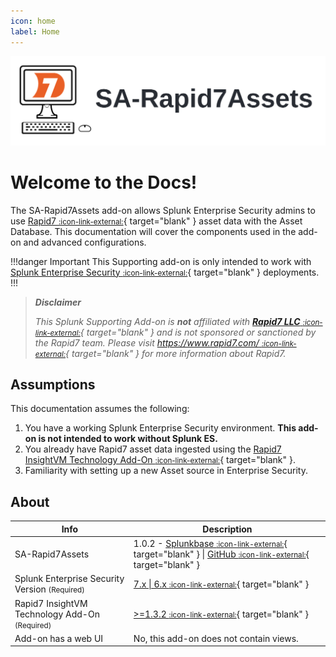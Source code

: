 ```yaml
---
icon: home
label: Home
---
```


![](static/sa-rapid7-hero.webp)

# Welcome to the Docs!

The SA-Rapid7Assets add-on allows Splunk Enterprise Security admins to use [Rapid7 <small>:icon-link-external:</small>][r7]{ target="blank" } asset data with the Asset Database. This documentation will cover the components used in the add-on and advanced configurations. 

!!!danger Important
This Supporting add-on is only intended to work with [Splunk Enterprise Security <small>:icon-link-external:</small>](https://splunkbase.splunk.com/app/263){ target="blank" } deployments.
!!!

> __*Disclaimer*__
> 
> *This Splunk Supporting Add-on is __not__ affiliated with [__Rapid7 LLC__ <small>:icon-link-external:</small>][r7]{ target="blank" } and is not sponsored or sanctioned by the Rapid7 team. Please visit [https://www.rapid7.com/ <small>:icon-link-external:</small>][r7]{ target="blank" } for more information about Rapid7.*

## Assumptions

This documentation assumes the following:

1. You have a working Splunk Enterprise Security environment. __This add-on is not intended to work without Splunk ES.__
2. You already have Rapid7 asset data ingested using the [Rapid7 InsightVM Technology Add-On <small>:icon-link-external:</small>](https://splunkbase.splunk.com/app/5097){ target="blank" }.
3. Familiarity with setting up a new Asset source in Enterprise Security.

## About

Info | Description
------|----------
SA-Rapid7Assets | 1.0.2 - [Splunkbase <small>:icon-link-external:</small>](https://splunkbase.splunk.com/app/7025){ target="blank" } \| [GitHub <small>:icon-link-external:</small>](https://github.com/ZachChristensen28/SA-Rapid7Assets/releases/){ target="blank" }
Splunk Enterprise Security Version <small>(Required)</small> | [7.x \| 6.x <small>:icon-link-external:</small>](https://splunkbase.splunk.com/app/263){ target="blank" }
Rapid7 InsightVM Technology Add-On <small>(Required)</small> | [>=1.3.2 <small>:icon-link-external:</small>](https://splunkbase.splunk.com/app/5097){ target="blank" }
Add-on has a web UI | No, this add-on does not contain views.

[r7]: https://www.rapid7.com/
